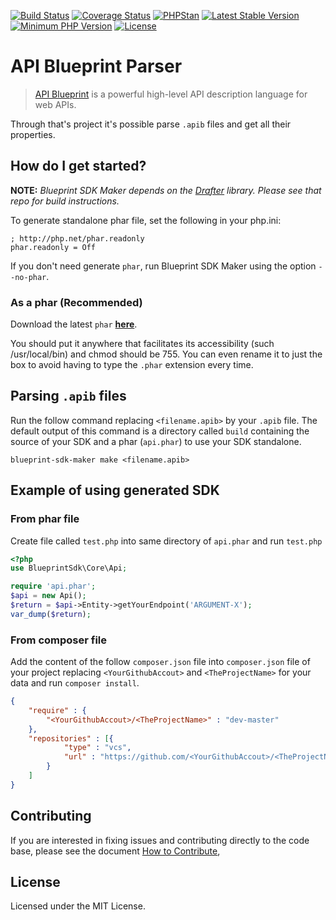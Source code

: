 [![Build Status](https://travis-ci.org/vitormattos/blueprint-sdk-maker.svg?branch=master)](https://travis-ci.org/vitormattos/blueprint-sdk-maker)
[![Coverage Status](https://coveralls.io/repos/vitormattos/blueprint-sdk-maker/badge.svg?branch=master&service=github)](https://coveralls.io/github/vitormattos/blueprint-sdk-maker?branch=master)
[![PHPStan](https://img.shields.io/badge/PHPStan-enabled-brightgreen.svg?style=flat)](https://github.com/phpstan/phpstan)
[![Latest Stable Version](https://poser.pugx.org/vitormattos/blueprint-sdk-maker/v/stable)](https://packagist.org/packages/vitormattos/blueprint-sdk-maker)
[![Minimum PHP Version](https://img.shields.io/badge/php-%3E%3D%207-blue.svg)](https://php.net/)
[![License](https://poser.pugx.org/vitormattos/blueprint-sdk-maker/license)](https://packagist.org/packages/vitormattos/blueprint-sdk-maker)

# API Blueprint Parser

> [API Blueprint](https://apiblueprint.org/) is a powerful high-level API description language for web APIs. 

Through that's project it's possible parse `.apib` files and get all their properties.

## How do I get started?

**NOTE:** 
*Blueprint SDK Maker depends on the [Drafter](https://github.com/apiaryio/drafter) library.
Please see that repo for build instructions.*

To generate standalone phar file, set the following in your php.ini:

```
; http://php.net/phar.readonly
phar.readonly = Off
```

If you don't need generate `phar`, run Blueprint SDK Maker using the option `--no-phar`.

### As a phar (Recommended)

Download the latest `phar` **[here](https://github.com/vitormattos/blueprint-sdk-maker/releases/latest)**.

You should put it anywhere that facilitates its accessibility (such /usr/local/bin) and chmod should be 755.
You can even rename it to just the box to avoid having to type the `.phar` extension every time.

## Parsing `.apib` files
Run the follow command replacing `<filename.apib>` by your `.apib` file.
The default output of this command is a directory called `build` containing the source of your SDK and a phar (`api.phar`) to use your SDK standalone.

```
blueprint-sdk-maker make <filename.apib>
```

## Example of using generated SDK

### From phar file
Create file called `test.php` into same directory of `api.phar` and run `test.php`
```php
<?php
use BlueprintSdk\Core\Api;

require 'api.phar';
$api = new Api();
$return = $api->Entity->getYourEndpoint('ARGUMENT-X');
var_dump($return);
```
### From composer file
Add the content of the follow `composer.json` file into `composer.json` file of your project replacing `<YourGithubAccout>` and `<TheProjectName>` for your data and run `composer install`.
```json
{
    "require" : {
        "<YourGithubAccout>/<TheProjectName>" : "dev-master"
    },
    "repositories" : [{
            "type" : "vcs",
            "url" : "https://github.com/<YourGithubAccout>/<TheProjectName>"
        }
    ]
}
```

## Contributing

If you are interested in fixing issues and contributing directly to the code
base, please see the document [How to Contribute](CONTRIBUTING.md), 

## License

Licensed under the MIT License.
